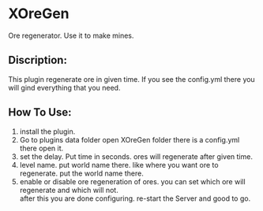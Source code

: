 # XOreGen
Ore regenerator. Use it to make mines.
## Discription: <br>
This plugin regenerate ore in given time. If you see the config.yml there you will gind everything that you need. <br>
## How To Use: <br>
1. install the plugin.<br>
2. Go to plugins data folder open XOreGen folder there is a config.yml there open it.<br>
3. set the delay. Put time in seconds. ores will regenerate after given time.<br>
4. level name. put world name there. like where you want ore to regenerate. put the world name there.<br>
5. enable or disable ore regeneration of ores. you can set which ore will regenerate and which will not. <br>
after this you are done configuring. re-start the Server and good to go. 
